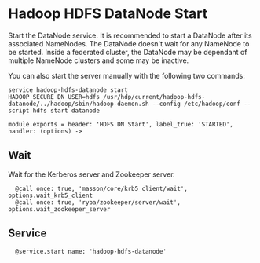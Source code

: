 
# Hadoop HDFS DataNode Start

Start the DataNode service. It is recommended to start a DataNode after its associated
NameNodes. The DataNode doesn't wait for any NameNode to be started. Inside a
federated cluster, the DataNode may be dependant of multiple NameNode clusters
and some may be inactive.

You can also start the server manually with the following two commands:

```
service hadoop-hdfs-datanode start
HADOOP_SECURE_DN_USER=hdfs /usr/hdp/current/hadoop-hdfs-datanode/../hadoop/sbin/hadoop-daemon.sh --config /etc/hadoop/conf --script hdfs start datanode
```

    module.exports = header: 'HDFS DN Start', label_true: 'STARTED', handler: (options) ->

## Wait

Wait for the Kerberos server and Zookeeper server.

      @call once: true, 'masson/core/krb5_client/wait', options.wait_krb5_client
      @call once: true, 'ryba/zookeeper/server/wait', options.wait_zookeeper_server

## Service

      @service.start name: 'hadoop-hdfs-datanode'
